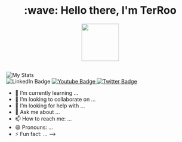 <h1 align="center" id="macropower-title">:wave: Hello there, I'm TerRoo</h1>
<div id="header" align="center">
  <img src="https://media.giphy.com/media/M9gbBd9nbDrOTu1Mqx/giphy.gif" width="100"/>
</div>
<h2 align="center" id="macropower-title"> </h2>
  <img src="https://github-readme-stats.vercel.app/api?username=TerRoq&show_icons=true&include_all_commits=true&show_icons=true&title_color=eebbae&icon_color=eebbae&text_color=16bb9a&bg_color=330e3b" alt="My Stats" />

<div id="badges">
  <a href"https://t.me/Shicheebykay">
    <img src="https://img.shields.io/badge/LinkedIn-blue?style=for-the-badge&logo=linkedin&logoColor=white" alt="LinkedIn Badge"/>
  </a>
  <a href="your-youtube-URL">
    <img src="https://img.shields.io/badge/YouTube-red?style=for-the-badge&logo=youtube&logoColor=white" alt="Youtube Badge"/>
  </a>
  <a href="your-twitter-URL">
    <img src="https://img.shields.io/badge/Twitter-blue?style=for-the-badge&logo=twitter&logoColor=white" alt="Twitter Badge"/>
  </a>
</div>


- 🌱 I’m currently learning ...
- 👯 I’m looking to collaborate on ...
- 🤔 I’m looking for help with ...
- 💬 Ask me about ...
- 📫 How to reach me: ...
- 😄 Pronouns: ...
- ⚡ Fun fact: ...
-->
